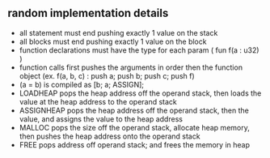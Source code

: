 ## random implementation details
 - all statement must end pushing exactly 1 value on the stack
 - all blocks must end pushing exactly 1 value on the block
 - function declarations must have the type for each param ( fun f(a : u32) )
 - function calls first pushes the arguments in order then the function object (ex. f(a, b, c) : push a; push b; push c; push f)
 - (a = b) is compiled as [b; a; ASSIGN];
 - LOADHEAP pops the heap address off the operand stack, then loads the value at the heap address to the operand stack
 - ASSIGNHEAP pops the heap address off the operand stack, then the value, and assigns the value to the heap address
 - MALLOC pops the size off the operand stack, allocate heap memory, then pushes the heap address onto the operand stack
 - FREE pops address off operand stack; and frees the memory in heap